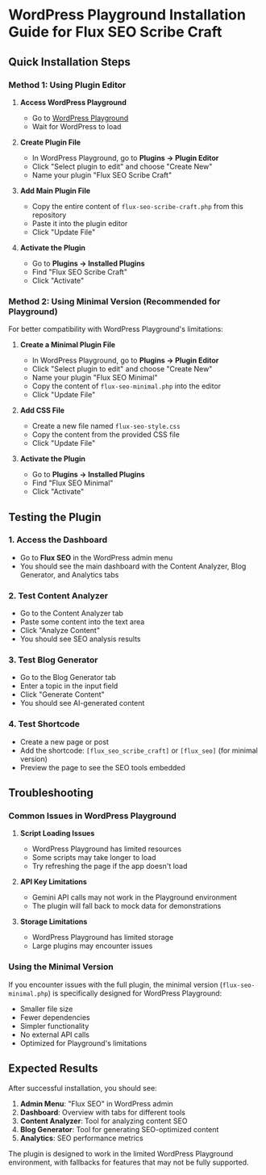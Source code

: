# WordPress Playground Installation Guide for Flux SEO Scribe Craft

## Quick Installation Steps

### Method 1: Using Plugin Editor

1. **Access WordPress Playground**
   - Go to [WordPress Playground](https://playground.wordpress.net/)
   - Wait for WordPress to load

2. **Create Plugin File**
   - In WordPress Playground, go to **Plugins → Plugin Editor**
   - Click "Select plugin to edit" and choose "Create New"
   - Name your plugin "Flux SEO Scribe Craft"

3. **Add Main Plugin File**
   - Copy the entire content of `flux-seo-scribe-craft.php` from this repository
   - Paste it into the plugin editor
   - Click "Update File"

4. **Activate the Plugin**
   - Go to **Plugins → Installed Plugins**
   - Find "Flux SEO Scribe Craft"
   - Click "Activate"

### Method 2: Using Minimal Version (Recommended for Playground)

For better compatibility with WordPress Playground's limitations:

1. **Create a Minimal Plugin File**
   - In WordPress Playground, go to **Plugins → Plugin Editor**
   - Click "Select plugin to edit" and choose "Create New"
   - Name your plugin "Flux SEO Minimal"
   - Copy the content of `flux-seo-minimal.php` into the editor
   - Click "Update File"

2. **Add CSS File**
   - Create a new file named `flux-seo-style.css`
   - Copy the content from the provided CSS file
   - Click "Update File"

3. **Activate the Plugin**
   - Go to **Plugins → Installed Plugins**
   - Find "Flux SEO Minimal"
   - Click "Activate"

## Testing the Plugin

### 1. Access the Dashboard
- Go to **Flux SEO** in the WordPress admin menu
- You should see the main dashboard with the Content Analyzer, Blog Generator, and Analytics tabs

### 2. Test Content Analyzer
- Go to the Content Analyzer tab
- Paste some content into the text area
- Click "Analyze Content"
- You should see SEO analysis results

### 3. Test Blog Generator
- Go to the Blog Generator tab
- Enter a topic in the input field
- Click "Generate Content"
- You should see AI-generated content

### 4. Test Shortcode
- Create a new page or post
- Add the shortcode: `[flux_seo_scribe_craft]` or `[flux_seo]` (for minimal version)
- Preview the page to see the SEO tools embedded

## Troubleshooting

### Common Issues in WordPress Playground

1. **Script Loading Issues**
   - WordPress Playground has limited resources
   - Some scripts may take longer to load
   - Try refreshing the page if the app doesn't load

2. **API Key Limitations**
   - Gemini API calls may not work in the Playground environment
   - The plugin will fall back to mock data for demonstrations

3. **Storage Limitations**
   - WordPress Playground has limited storage
   - Large plugins may encounter issues

### Using the Minimal Version

If you encounter issues with the full plugin, the minimal version (`flux-seo-minimal.php`) is specifically designed for WordPress Playground:
- Smaller file size
- Fewer dependencies
- Simpler functionality
- No external API calls
- Optimized for Playground's limitations

## Expected Results

After successful installation, you should see:

1. **Admin Menu**: "Flux SEO" in WordPress admin
2. **Dashboard**: Overview with tabs for different tools
3. **Content Analyzer**: Tool for analyzing content SEO
4. **Blog Generator**: Tool for generating SEO-optimized content
5. **Analytics**: SEO performance metrics

The plugin is designed to work in the limited WordPress Playground environment, with fallbacks for features that may not be fully supported.